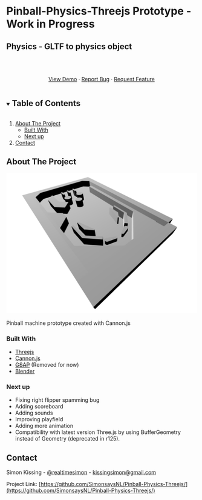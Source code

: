 # Pinball-Physics-Threejs Prototype - Work in Progress
## Physics - GLTF to physics object

<br />
<p align="center">
    <br />
    <a href="https://raw.githack.com/SimonsaysNL/Pinball-Physics-Threejs/main/pinball/index.html">View Demo</a>
    ·
    <a href="https://github.com/SimonsaysNL/Pinball-Physics-Threejs/issues">Report Bug</a>
    ·
    <a href="https://github.com/SimonsaysNL/Pinball-Physics-Threejs/issues">Request Feature</a>
  </p>
</p>



<!-- TABLE OF CONTENTS -->
<details open="open">
  <summary><h2 style="display: inline-block">Table of Contents</h2></summary>
  <ol>
    <li>
      <a href="#about-the-project">About The Project</a>
      <ul>
        <li><a href="#built-with">Built With</a></li>
          <li><a href="#next-up">Next up</a></li>
      </ul>
    </li>
    <li><a href="#contact">Contact</a></li>
  </ol>
</details>



<!-- ABOUT THE PROJECT -->
## About The Project

![](pinball-physics-prototype.png)

Pinball machine prototype created with Cannon.js


### Built With

* [Threejs](https://threejs.org/)
* [Cannon.js](https://github.com/schteppe/cannon.js)
* ~~[GSAP](https://greensock.com/gsap/)~~ (Removed for now)
* [Blender](https://www.blender.org/)

### Next up

* Fixing right flipper spamming bug
* Adding scoreboard
* Adding sounds
* Improving playfield
* Adding more animation
* Compatibility with latest version Three.js by using BufferGeometry instead of Geometry (deprecated in r125).


<!-- CONTACT -->
## Contact


Simon Kissing - [@realtimesimon](https://twitter.com/realtimesimon) - kissingsimon@gmail.com

Project Link: [https://github.com/SimonsaysNL/Pinball-Physics-Threejs/](https://github.com/SimonsaysNL/Pinball-Physics-Threejs/)
